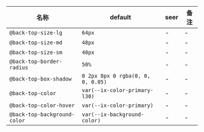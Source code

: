 | 名称 | default | seer | 备注 |
| --- | --- | --- | --- |
| `@back-top-size-lg` | `64px` | - | - |
| `@back-top-size-md` | `48px` | - | - |
| `@back-top-size-sm` | `40px` | - | - |
| `@back-top-border-radius` | `50%` | - | - |
| `@back-top-box-shadow` | `0 2px 8px 0 rgba(0, 0, 0, 0.05)` | - | - |
| `@back-top-color` | `var(--ix-color-primary-l30)` | - | - |
| `@back-top-color-hover` | `var(--ix-color-primary)` | - | - |
| `@back-top-background-color` | `var(--ix-background-color)` | - | - |
